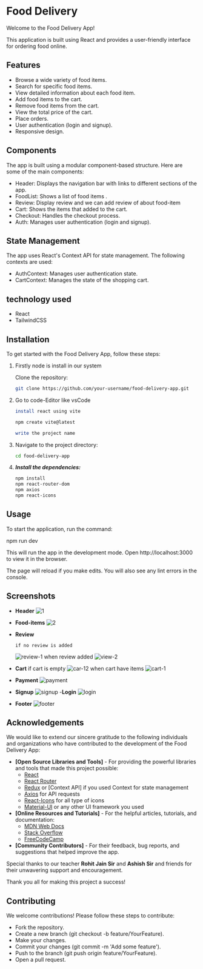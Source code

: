 # Food Delivery
Welcome to the Food Delivery App! 

This application is built using React and provides a user-friendly interface for ordering food online.
## Features
- Browse a wide variety of food items.
- Search for specific food items.
- View detailed information about each food item.
- Add food items to the cart.
- Remove food items from the cart.
- View the total price of the cart.
- Place orders.
- User authentication (login and signup).
- Responsive design.
## Components
The app is built using a modular component-based structure. Here are some of the main components:

- Header: Displays the navigation bar with links to different sections of the app.
- FoodList: Shows a list of food items .
- Review: Display review and we can add review of about food-item
- Cart: Shows the items that added to the cart.
- Checkout: Handles the checkout process.
- Auth: Manages user authentication (login and signup).
## State Management
The app uses React's Context API for state management. The following contexts are used:

- AuthContext: Manages user authentication state.
- CartContext: Manages the state of the shopping cart.
## technology used 
- React
- TailwindCSS
## Installation
To get started with the Food Delivery App, follow these steps:

1. Firstly node is install in our system
    
    Clone the repository:
   ```bash
   git clone https://github.com/your-username/food-delivery-app.git

2.  Go to code-Editor like vsCode
    ```bash
    install react using vite
    
    npm create vite@latest
    
    write the project name

    
3.  Navigate to the project directory:
    ```bash
    cd food-delivery-app

3. ***Install the dependencies:***
    ```bash
    npm install
    npm react-router-dom
    npm axios
    npm react-icons

## Usage
To start the application, run the command:

npm run dev

This will run the app in the development mode.
Open http://localhost:3000 to view it in the browser.

The page will reload if you make edits.
You will also see any lint errors in the console.
## Screenshots
- **Header**
  ![1](https://github.com/kumardee78/food-delivery/assets/159279737/f77738b4-2bcf-4302-9744-42e043ce0336)
- **Food-items**
  ![2](https://github.com/kumardee78/food-delivery/assets/159279737/6f738eca-7965-471b-8d6b-a8d7e05b2077)
- **Review**

      if no review is added
  ![review-1](https://github.com/kumardee78/food-delivery/assets/159279737/3b6634e2-6a20-472b-a740-fa4f67bc7ea9)
      when review added
  ![view-2](https://github.com/kumardee78/food-delivery/assets/159279737/9db84fe0-0a36-4573-88aa-1dcf45bf023f)
- **Cart**
   if cart is empty
  ![car-12](https://github.com/kumardee78/food-delivery/assets/159279737/be9d103e-0cf3-443b-bb15-833900929151)
    when cart have items
  ![cart-1](https://github.com/kumardee78/food-delivery/assets/159279737/7cfe7fc9-2eeb-4733-85d3-7def2fcd7086)
- **Payment**
    ![payment](https://github.com/kumardee78/food-delivery/assets/159279737/06148f65-bd32-4107-b5c2-584fd1482cd9)
- **Signup**
    ![signup](https://github.com/kumardee78/food-delivery/assets/159279737/b7bc457a-f038-4065-ba65-43366d1b2283)
-**Login**
    ![login](https://github.com/kumardee78/food-delivery/assets/159279737/d95cb5e7-ae7c-4752-9c1a-8d3eb72b25f7)
- **Footer**
    ![footer](https://github.com/kumardee78/food-delivery/assets/159279737/6fc72fa8-5065-4f07-811b-d9d188040a29)

## Acknowledgements
We would like to extend our sincere gratitude to the following individuals and organizations who have contributed to the development of the Food Delivery App:

- **[Open Source Libraries and Tools]** - For providing the powerful libraries and tools that made this project possible:
  - [React](https://reactjs.org/)
  - [React Router](https://reactrouter.com/)
  - [Redux](https://redux.js.org/) or [Context API] if you used Context for state management
  - [Axios](https://axios-http.com/) for API requests
  - [React-Icons](https://react-icons.github.io/react-icons/) for all type of icons
  - [Material-UI](https://material-ui.com/) or any other UI framework you used
- **[Online Resources and Tutorials]** - For the helpful articles, tutorials, and documentation:
  - [MDN Web Docs](https://developer.mozilla.org/)
  - [Stack Overflow](https://stackoverflow.com/)
  - [FreeCodeCamp](https://www.freecodecamp.org/)
- **[Community Contributors]** - For their feedback, bug reports, and suggestions that helped improve the app.

Special thanks to our teacher **Rohit Jain Sir** and **Ashish Sir** and friends for their unwavering support and encouragement.

Thank you all for making this project a success!

## Contributing
We welcome contributions! Please follow these steps to contribute:

- Fork the repository.
- Create a new branch (git checkout -b feature/YourFeature).
- Make your changes.
- Commit your changes (git commit -m 'Add some feature').
- Push to the branch (git push origin feature/YourFeature).
- Open a pull request.
